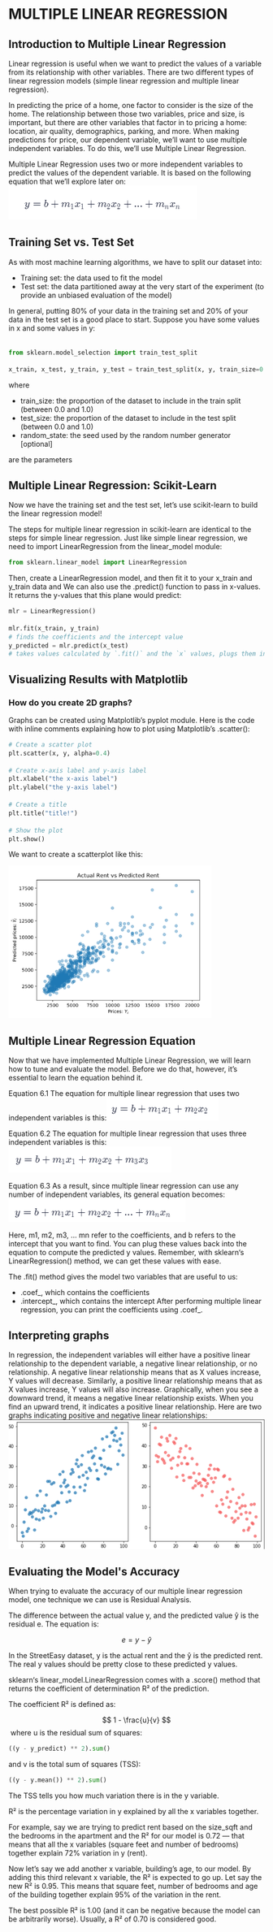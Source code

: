 # MULTIPLE LINEAR REGRESSION 
## Introduction to Multiple Linear Regression
Linear regression is useful when we want to predict the values of a variable from its relationship with other variables. There are two different types of linear regression models (simple linear regression and multiple linear regression).

In predicting the price of a home, one factor to consider is the size of the home. The relationship between those two variables, price and size, is important, but there are other variables that factor in to pricing a home: location, air quality, demographics, parking, and more. When making predictions for price, our dependent variable, we’ll want to use multiple independent variables. To do this, we’ll use Multiple Linear Regression.

Multiple Linear Regression uses two or more independent variables to predict the values of the dependent variable. It is based on the following equation that we’ll explore later on: ![](2021-07-06-04-01-32.png)

## Training Set vs. Test Set
As with most machine learning algorithms, we have to split our dataset into:

* Training set: the data used to fit the model
* Test set: the data partitioned away at the very start of the experiment (to provide an unbiased evaluation of the model)

In general, putting 80% of your data in the training set and 20% of your data in the test set is a good place to start.
Suppose you have some values in x and some values in y:

```python

from sklearn.model_selection import train_test_split
 
x_train, x_test, y_train, y_test = train_test_split(x, y, train_size=0.8, test_size=0.2)
```
where 
* train_size: the proportion of the dataset to include in the train split (between 0.0 and 1.0)
* test_size: the proportion of the dataset to include in the test split (between 0.0 and 1.0)
* random_state: the seed used by the random number generator [optional]

are the parameters

## Multiple Linear Regression: Scikit-Learn
Now we have the training set and the test set, let’s use scikit-learn to build the linear regression model!

The steps for multiple linear regression in scikit-learn are identical to the steps for simple linear regression. Just like simple linear regression, we need to import LinearRegression from the linear_model module:
```python
from sklearn.linear_model import LinearRegression
```

Then, create a LinearRegression model, and then fit it to your x_train and y_train data and
We can also use the .predict() function to pass in x-values. It returns the y-values that this plane would predict:
```python
mlr = LinearRegression()
 
mlr.fit(x_train, y_train) 
# finds the coefficients and the intercept value
y_predicted = mlr.predict(x_test)
# takes values calculated by `.fit()` and the `x` values, plugs them into the multiple linear regression equation, and calculates the predicted y values. 
```

## Visualizing Results with Matplotlib
### How do you create 2D graphs?
Graphs can be created using Matplotlib’s pyplot module. Here is the code with inline comments explaining how to plot using Matplotlib’s .scatter():

```python
# Create a scatter plot
plt.scatter(x, y, alpha=0.4)
 
# Create x-axis label and y-axis label
plt.xlabel("the x-axis label")
plt.ylabel("the y-axis label")
 
# Create a title
plt.title("title!")
 
# Show the plot
plt.show()
```
We want to create a scatterplot like this: 

<img src=2021-07-06-05-31-20.png width=400 height =300/>

## Multiple Linear Regression Equation
Now that we have implemented Multiple Linear Regression, we will learn how to tune and evaluate the model. Before we do that, however, it’s essential to learn the equation behind it.

Equation 6.1 The equation for multiple linear regression that uses two independent variables is this:![](2021-07-06-05-34-06.png)

Equation 6.2 The equation for multiple linear regression that uses three independent variables is this:![](2021-07-06-05-34-28.png)

Equation 6.3 As a result, since multiple linear regression can use any number of independent variables, its general equation becomes:![](2021-07-06-05-34-44.png)

Here, m1, m2, m3, … mn refer to the coefficients, and b refers to the intercept that you want to find. You can plug these values back into the equation to compute the predicted y values.
Remember, with sklearn‘s LinearRegression() method, we can get these values with ease.

The .fit() method gives the model two variables that are useful to us:

* .coef_, which contains the coefficients
* .intercept_, which contains the intercept
After performing multiple linear regression, you can print the coefficients using .coef_.

## Interpreting graphs

In regression, the independent variables will either have a positive linear relationship to the dependent variable, a negative linear relationship, or no relationship. A negative linear relationship means that as X values increase, Y values will decrease. Similarly, a positive linear relationship means that as X values increase, Y values will also increase.
Graphically, when you see a downward trend, it means a negative linear relationship exists. When you find an upward trend, it indicates a positive linear relationship. Here are two graphs indicating positive and negative linear relationships:
![](2021-07-06-07-15-26.png)

## Evaluating the Model's Accuracy
When trying to evaluate the accuracy of our multiple linear regression model, one technique we can use is Residual Analysis.

The difference between the actual value y, and the predicted value ŷ is the residual e. The equation is:

$$ e = y - \hat{y} $$

In the StreetEasy dataset, y is the actual rent and the ŷ is the predicted rent. The real y values should be pretty close to these predicted y values.

sklearn‘s linear_model.LinearRegression comes with a .score() method that returns the coefficient of determination R² of the prediction.

The coefficient R² is defined as:

$$ 1 - \frac{u}{v} $$
​ 
where u is the residual sum of squares:

```python
((y - y_predict) ** 2).sum()
```
and v is the total sum of squares (TSS):
```python
((y - y.mean()) ** 2).sum()
```
The TSS tells you how much variation there is in the y variable.

R² is the percentage variation in y explained by all the x variables together.

For example, say we are trying to predict rent based on the size_sqft and the bedrooms in the apartment and the R² for our model is 0.72 — that means that all the x variables (square feet and number of bedrooms) together explain 72% variation in y (rent).

Now let’s say we add another x variable, building’s age, to our model. By adding this third relevant x variable, the R² is expected to go up. Let say the new R² is 0.95. This means that square feet, number of bedrooms and age of the building together explain 95% of the variation in the rent.

The best possible R² is 1.00 (and it can be negative because the model can be arbitrarily worse). Usually, a R² of 0.70 is considered good.
